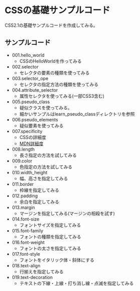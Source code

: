 # CSSの基礎サンプルコード

CSS2.1の基礎サンプルコードを作成してみる。  

## サンプルコード

* 001.hello_world
    + CSSのHelloWorldを作ってみる
* 002.selector
    + セレクタの要素の種類を使ってみる
* 003.selector_ope
    + セレクタの指定方法の種類を使ってみる
* 004.attribute_selector
    + 属性セレクタを使ってみる(一部CSS3含む)
* 005.pseudo_class
    + 疑似クラスを使ってみる。
    + 細かいサンプルはlearn_pseudo_classディレクトリを参照
* 006.pseudo_elements
    + 疑似要素を使ってみる
* 007.specificity
    + CSSの詳細度
    + [MDN詳細度](https://developer.mozilla.org/ja/docs/Web/CSS/Specificity)
* 008.length
    + 長さ指定の方法を試してみる
* 009.color
    + 色指定の方法を試してみる
* 010.width_height
    + 幅、高さを指定してみる
* 011.border
    + 枠線を指定してみる
* 012.padding
    + 余白を指定してみる
* 013.margin
    + マージンを指定してみる(マージンの相殺を試す)
* 014.font-size
    + フォントサイズを指定してみる
* 015.font-family
    + フォントの種類を指定してみる
* 016.font-weight
    + フォントの太さを指定してみる
* 017.font-style
    + フォントをイタリック体・斜体にする
* 018.text-align
    + 行揃えを指定してみる
* 019.text-decoration
    + テキストの下線・上線・打ち消し線・点滅を指定してみる
